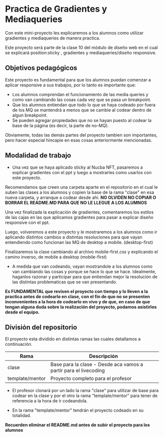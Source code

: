 ﻿# Practica de Gradientes y Mediaqueries

Con este mini-proyecto les explicaremos a los alumnos como utilizar gradientes y mediaqueries de manera practica.

Este proyecto será parte de la clase 10 del módulo de diseño web en el cual se explicará position:sticky , gradientes y mediaqueries/diseño responsive.

## Objetivos pedagógicos

Este proyecto es fundamental para que los alumnos puedan comenzar a aplicar responsive a sus trabajos, por lo tanto es importante que:

- Los alumnos comprendan el funcionamiento de las media queries y como van cambiando las cosas cada vez que se pasa un breakpoint.
- Que los alumnos entiendan que todo lo que se haya codeado por fuera de los MQ se mantendrá a menos que se cambie al codear dentro de algun breakpoint.
- Se pueden agregar propiedades que no se hayan puesto al codear la base de la página (es decir, la parte de no-MQ).

Obviamente, todas las demás partes del proyecto tambien son importantes, pero hacer especial hincapie en esas cosas anteriormente mencionadas.

## Modalidad de trabajo

- Una vez que se haya aplicado sticky al Nucba NFT, pasaremos a explicar gradientes con el ppt y luego a mostrarles como usarlos con este proyecto.

Recomendamos que creen una carpeta aparte en el repositorio en el cual le suben las clases a los alumnos y copien la base de la rama "clase" en esa nueva carpeta, y arranque a codear desde ahí. **NO OLVIDEN NO COPIAR O BORRAR EL README.MD PARA QUE NO LE LLEGUE A LOS ALUMNOS**

Una vez finalizada la explicación de gradientes, comentaremos los estilos de las cajas en las que aplicamos gradientes para pasar a explicar diseño responsive con el ppt.

Luego, volveremos a este proyecto y le mostraremos a los alumnos como ir aplicando distintos cambios a distintas resoluciones para que vayan entendiendo como funcionan las MQ de desktop a mobile. (desktop-first)

Finalizaremos la clase cambiando al archivo mobile-first.css y explicando el camino inverso, de mobile a desktop (mobile-first)

- A medida que van codeando, vayan mostrandole a los alumnos como van cambiando las cosas y porque se hace lo que se hace. Idealmente, haganlos razonar y participar para que entiendan mejor la resolución de las distintas problematicas que se van presentando.

**Es FUNDAMENTAL que revisen el proyecto con tiempo y lo lleven a la practica antes de codearlo en clase, con el fin de que no se presenten inconvenientes a la hora de codearlo en vivo y de que, en caso de que tengan alguna duda sobre la realización del proyecto, podamos asistirlos desde el equipo.**

## División del repositorio

El proyecto esta dividido en distintas ramas las cuales detallamos a continuación.

| Rama            | Descripción                                                      |
| --------------- | ---------------------------------------------------------------- |
| clase           | Base para la clase - Desde aca vamos a partir para el livecoding |
| template/mentor | Proyecto completo para el profesor                               |

- El profesor clonará por un lado la rama "clase" para utilizar de base para codear en la clase y por el otro la rama "template/mentor" para tener de referencia a la hora de ir codeandola.

- En la rama "template/mentor" tendrán el proyecto codeado en su totalidad.

**Recuerden eliminar el README.md antes de subir el proyecto para los alumnos**
